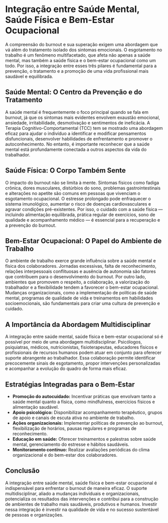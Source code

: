 # Integração entre Saúde Mental, Saúde Física e Bem-Estar Ocupacional

A compreensão do burnout e sua superação exigem uma abordagem que vá além do tratamento isolado dos sintomas emocionais. O esgotamento no trabalho é um fenômeno multifacetado, que afeta não apenas a saúde mental, mas também a saúde física e o bem-estar ocupacional como um todo. Por isso, a integração entre esses três pilares é fundamental para a prevenção, o tratamento e a promoção de uma vida profissional mais saudável e equilibrada.

## Saúde Mental: O Centro da Prevenção e do Tratamento

A saúde mental é frequentemente o foco principal quando se fala em burnout, já que os sintomas mais evidentes envolvem exaustão emocional, ansiedade, irritabilidade, desmotivação e sentimentos de ineficácia. A Terapia Cognitivo-Comportamental (TCC) tem se mostrado uma abordagem eficaz para ajudar o indivíduo a identificar e modificar pensamentos disfuncionais, desenvolver habilidades de enfrentamento e promover o autoconhecimento. No entanto, é importante reconhecer que a saúde mental está profundamente conectada a outros aspectos da vida do trabalhador.

## Saúde Física: O Corpo Também Sente

O impacto do burnout não se limita à mente. Sintomas físicos como fadiga crônica, dores musculares, distúrbios do sono, problemas gastrointestinais e alterações no apetite são comuns em pessoas que vivenciam o esgotamento ocupacional. O estresse prolongado pode enfraquecer o sistema imunológico, aumentar o risco de doenças cardiovasculares e agravar condições pré-existentes. Por isso, o cuidado com a saúde física — incluindo alimentação equilibrada, prática regular de exercícios, sono de qualidade e acompanhamento médico — é essencial para a recuperação e a prevenção do burnout.

## Bem-Estar Ocupacional: O Papel do Ambiente de Trabalho

O ambiente de trabalho exerce grande influência sobre a saúde mental e física dos colaboradores. Jornadas excessivas, falta de reconhecimento, relações interpessoais conflituosas e ausência de autonomia são fatores que contribuem para o desenvolvimento do burnout. Por outro lado, ambientes que promovem o respeito, a colaboração, a valorização do trabalhador e a flexibilidade tendem a favorecer o bem-estar ocupacional. Mudanças organizacionais, como a implementação de políticas de saúde mental, programas de qualidade de vida e treinamentos em habilidades socioemocionais, são fundamentais para criar uma cultura de prevenção e cuidado.

## A Importância da Abordagem Multidisciplinar

A integração entre saúde mental, saúde física e bem-estar ocupacional só é possível por meio de uma abordagem multidisciplinar. Psicólogos, psiquiatras, médicos, nutricionistas, fisioterapeutas, educadores físicos e profissionais de recursos humanos podem atuar em conjunto para oferecer suporte abrangente ao trabalhador. Essa colaboração permite identificar precocemente sinais de esgotamento, propor intervenções personalizadas e acompanhar a evolução do quadro de forma mais eficaz.

## Estratégias Integradas para o Bem-Estar

- **Promoção do autocuidado:** Incentivar práticas que envolvam tanto a saúde mental quanto a física, como mindfulness, exercícios físicos e alimentação saudável.
- **Apoio psicológico:** Disponibilizar acompanhamento terapêutico, grupos de apoio e canais de escuta ativa no ambiente de trabalho.
- **Ações organizacionais:** Implementar políticas de prevenção ao burnout, flexibilização de horários, pausas regulares e programas de reconhecimento.
- **Educação em saúde:** Oferecer treinamentos e palestras sobre saúde mental, gerenciamento do estresse e hábitos saudáveis.
- **Monitoramento contínuo:** Realizar avaliações periódicas do clima organizacional e do bem-estar dos colaboradores.

## Conclusão

A integração entre saúde mental, saúde física e bem-estar ocupacional é indispensável para enfrentar o burnout de maneira eficaz. O suporte multidisciplinar, aliado a mudanças individuais e organizacionais, potencializa os resultados das intervenções e contribui para a construção de ambientes de trabalho mais saudáveis, produtivos e humanos. Investir nessa integração é investir na qualidade de vida e no sucesso sustentável de pessoas e organizações.